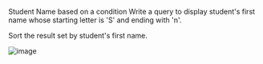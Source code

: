 Student Name based on a condition
Write a query to display student's first name whose starting letter is 'S' and ending with 'n'. 

Sort the result set by student's first name. 

![image](https://user-images.githubusercontent.com/103244472/171688797-c4d4e77f-3c4f-4c4f-bdb6-d7257348a18b.png)

